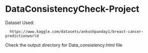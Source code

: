 # DataConsistencyCheck-Project

Dataset Used:
  ```
    https://www.kaggle.com/datasets/ankushpanday1/breast-cancer-predictionworld
  ```

Check the output directory for Data_consistency.html file
